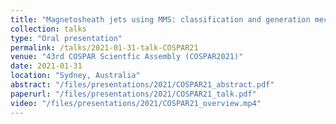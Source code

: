 ```yaml
---
title: "Magnetosheath jets using MMS: classification and generation mechanisms"
collection: talks
type: "Oral presentation"
permalink: /talks/2021-01-31-talk-COSPAR21
venue: "43rd COSPAR Scientfic Assembly (COSPAR2021)"
date: 2021-01-31
location: "Sydney, Australia"
abstract: "/files/presentations/2021/COSPAR21_abstract.pdf"
paperurl: "/files/presentations/2021/COSPAR21_talk.pdf"
video: "/files/presentations/2021/COSPAR21_overview.mp4"
---
```

